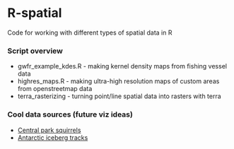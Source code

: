 # R-spatial
Code for working with different types of spatial data in R

### Script overview
- gwfr_example_kdes.R - making kernel density maps from fishing vessel data
- highres_maps.R - making ultra-high resolution maps of custom areas from openstreetmap data
- terra_rasterizing - turning point/line spatial data into rasters with terra

### Cool data sources (future viz ideas)
- [Central park squirrels](https://data.cityofnewyork.us/Environment/2018-Squirrel-Census-Fur-Color-Map/fak5-wcft)
- [Antarctic iceberg tracks](https://github.com/chrieke/iceberg-locations-data)

